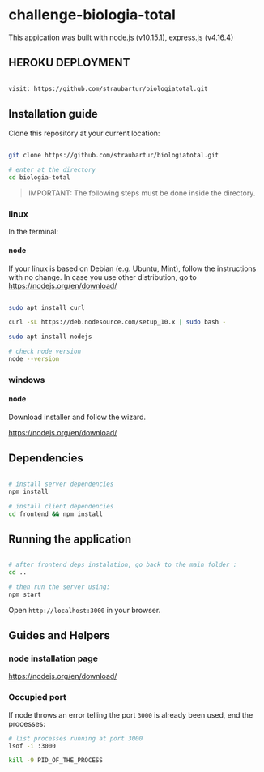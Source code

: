 # challenge-biologia-total

This appication was built with node.js (v10.15.1), express.js (v4.16.4)
## HEROKU DEPLOYMENT

```bash

visit: https://github.com/straubartur/biologiatotal.git

```

## Installation guide

Clone this repository at your current location:

```bash

git clone https://github.com/straubartur/biologiatotal.git

# enter at the directory
cd biologia-total

```

> IMPORTANT: The following steps must be done inside the directory.

### linux

In the terminal:

#### node

If your linux is based on Debian (e.g. Ubuntu, Mint), follow the instructions with no change. In case you use other distribution, go to https://nodejs.org/en/download/

```bash

sudo apt install curl

curl -sL https://deb.nodesource.com/setup_10.x | sudo bash -

sudo apt install nodejs

# check node version
node --version

```

### windows

#### node
Download installer and follow the wizard.

https://nodejs.org/en/download/

## Dependencies

```bash

# install server dependencies
npm install

# install client dependencies
cd frontend && npm install

```

## Running the application

```bash

# after frontend deps instalation, go back to the main folder :
cd ..

# then run the server using:
npm start

```

Open ```http://localhost:3000``` in your browser.


## Guides and Helpers

### node installation page
https://nodejs.org/en/download/

### Occupied port
If node throws an error telling the port ```3000``` is already been used, end the processes:

```bash
# list processes running at port 3000
lsof -i :3000

kill -9 PID_OF_THE_PROCESS
```
